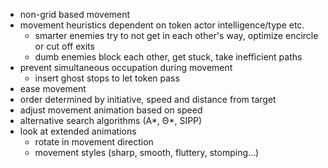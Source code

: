 - non-grid based movement
- movement heuristics dependent on token actor intelligence/type etc.
  - smarter enemies try to not get in each other's way, optimize encircle or cut off exits
  - dumb enemies block each other, get stuck, take inefficient paths
- prevent simultaneous occupation during movement
  - insert ghost stops to let token pass
- ease movement
- order determined by initiative, speed and distance from target
- adjust movement animation based on speed
- alternative search algorithms (A*, Θ*, SIPP)
- look at extended animations
  - rotate in movement direction
  - movement styles (sharp, smooth, fluttery, stomping...)

